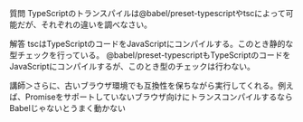 質問
TypeScriptのトランスパイルは@babel/preset-typescriptやtscによって可能だが、それぞれの違いを調べなさい。

解答
tscはTypeScriptのコードをJavaScriptにコンパイルする。このとき静的な型チェックを行っている。
@babel/preset-typescriptもTypeScriptのコードをJavaScriptにコンパイルするが、このとき型のチェックは行わない。

講師＞さらに、古いブラウザ環境でも互換性を保ちながら実行してくれる。例えば、Promiseをサポートしていないブラウザ向けにトランスコンパイルするならBabelじゃないとうまく動かない